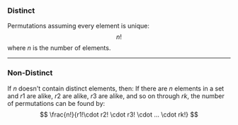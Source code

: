 ### Distinct
Permutations assuming every element is unique:
$$n!$$
where $n$ is the number of elements.

---
### Non-Distinct
If $n$ doesn't contain distinct elements, then:
If there are $n$ elements in a set and $r1$​​ are alike, $r2$ are alike, $r3$​​ are alike, and so on through $rk$​​, the number of permutations can be found by:
$$
\frac{n!}{r1!\cdot r2! \cdot r3! \cdot ... \cdot rk!}
$$
